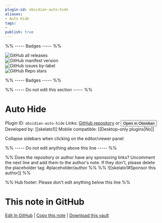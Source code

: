 ```yaml
---
plugin-id: obsidian-auto-hide
aliases:
- Auto Hide
tags: 
- 
publish: true
---
```


%% ----- Badges ----- %%

![GitHub all releases](https://img.shields.io/github/downloads/skelato1/obsidian-auto-hide/total?color=573E7A&logo=github&style=for-the-badge)   
![GitHub manifest version](https://img.shields.io/github/manifest-json/v/skelato1/obsidian-auto-hide?color=573E7A&logo=github&style=for-the-badge)   
![GitHub issues by-label](https://img.shields.io/github/issues/skelato1/obsidian-auto-hide/help%20wanted?color=573E7A&logo=github&style=for-the-badge)   
![GitHub Repo stars](https://img.shields.io/github/stars/skelato1/obsidian-auto-hide?color=573E7A&logo=github&style=for-the-badge)

%% ----- Badges ----- %%

%% ----- Do not edit this section ----- %%

# Auto Hide

Plugin ID: `obsidian-auto-hide`
Links: [GitHub repository](https://github.com/skelato1/obsidian-auto-hide) or [<button id=HH>Open in Obsidian</button>](obsidian://show-plugin?id=obsidian-auto-hide)
Developed by: [[skelato1]]
Mobile compatible: [[Desktop-only plugins|No]]

Collapse sidebars when clicking on the editor/viewer panel

%% ----- Do not edit anything above this line ----- %% 

%% Does the repository or author have any sponsoring links? Uncomment the next line and add them to the author's note. If they don't, please delete the placeholder tag: #placeholder/author %%
%% ![[skelato1#Sponsor this author]] %%

%% Hub footer: Please don't edit anything below this line %%

# This note in GitHub

<span class="git-footer">[Edit In GitHub](https://github.dev/obsidian-community/obsidian-hub/blob/main/02%20-%20Community%20Expansions/02.05%20All%20Community%20Expansions/Plugins/obsidian-auto-hide.md "git-hub-edit-note") | [Copy this note](https://raw.githubusercontent.com/obsidian-community/obsidian-hub/main/02%20-%20Community%20Expansions/02.05%20All%20Community%20Expansions/Plugins/obsidian-auto-hide.md "git-hub-copy-note") | [Download this vault](https://github.com/obsidian-community/obsidian-hub/archive/refs/heads/main.zip "git-hub-download-vault") </span>
